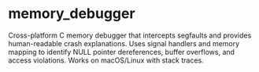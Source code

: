 # memory_debugger
Cross-platform C memory debugger that intercepts segfaults and provides human-readable crash explanations. Uses signal handlers and memory mapping to identify NULL pointer dereferences, buffer overflows, and access violations. Works on macOS/Linux with stack traces.
